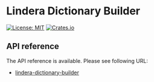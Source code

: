 # Lindera Dictionary Builder

[![License: MIT](https://img.shields.io/badge/License-MIT-yellow.svg)](https://opensource.org/licenses/MIT) [![Crates.io](https://img.shields.io/crates/v/lindera-dictionary-builder.svg)](https://crates.io/crates/lindera-dictionary-builder)

## API reference

The API reference is available. Please see following URL:

- [lindera-dictionary-builder](https://docs.rs/lindera-dictionary-builder)

